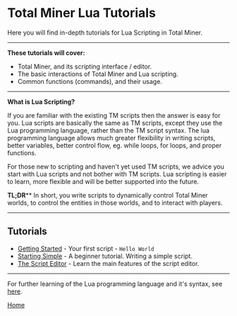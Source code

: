 # Total Miner Lua Tutorials

Here you will find in-depth tutorials for Lua Scripting in Total Miner.
___

**These tutorials will cover:**

- Total Miner, and its scripting interface / editor.
- The basic interactions of Total Miner and Lua scripting.
- Common functions (commands), and their usage.

___

**What is Lua Scripting?**

If you are familiar with the existing TM scripts then the answer is easy for you. Lua scripts are basically the same as TM scripts, except they use the Lua programming language, rather than the TM script syntax. The lua programming language allows much greater flexibility in writing scripts, better variables, better control flow, eg. while loops, for loops, and proper functions.

For those new to scripting and haven't yet used TM scripts, we advice you start with Lua scripts and not bother with TM scripts. Lua scripting is easier to learn, more flexible and will be better supported into the future.

**TL;DR**** In short, you write scripts to dynamically control Total Miner worlds, to control the entities in those worlds, and to interact with players.

___

## Tutorials

- [Getting Started](getting_started/main.md) - Your first script - `Hello World`
- [Starting Simple](starting_simple/main.md) - A beginner tutorial. Writing a simple script.
- [The Script Editor](editor_main/main.md) - Learn the main features of the script editor.

___

For further learning of the Lua programming language and it's syntax, see [here](https://www.tutorialspoint.com/lua/lua_basic_syntax.htm).

[Home](../index)